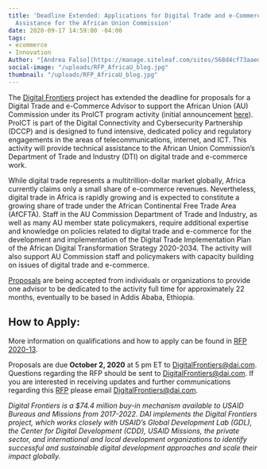 ```yaml
---
title: 'Deadline Extended: Applications for Digital Trade and e-Commerce Technical
  Assistance for the African Union Commission'
date: 2020-09-17 14:59:00 -04:00
tags:
- ecommerce
- Innovation
Author: "[Andrea Falso](https://manage.siteleaf.com/sites/568d4cf73aaede128400000b/collections/posts/new)"
social-image: "/uploads/RFP_AfricaU_blog.jpg"
thumbnail: "/uploads/RFP_AfricaU_blog.jpg"
---
```


The [Digital Frontiers](https://www.dai.com/our-work/projects/worldwide-digital-frontiers-df) project has extended the deadline for proposals for a Digital Trade and e-Commerce Advisor to support the African Union (AU) Commission under its ProICT program activity (initial announcement [here](https://dai-global-digital.com/apply-now-digital-trade-and-e-commerce-technical-assistance-for-the-african-union-commission.html)). ProICT is part of the Digital Connectivity and Cybersecurity Partnership (DCCP) and is designed to fund intensive, dedicated policy and regulatory engagements in the areas of telecommunications, internet, and ICT. This activity will provide technical assistance to the African Union Commission’s Department of Trade and Industry (DTI) on digital trade and e-commerce work.

<!--more-->

While digital trade represents a multitrillion-dollar market globally, Africa currently claims only a small share of e-commerce revenues. Nevertheless, digital trade in Africa is rapidly growing and is expected to constitute a growing share of trade under the African Continental Free Trade Area (AfCFTA). Staff in the AU Commission Department of Trade and Industry, as well as many AU member state policymakers, require additional expertise and knowledge on policies related to digital trade and e-commerce for the development and implementation of the Digital Trade Implementation Plan of the African Digital Transformation Strategy 2020-2034. The activity will also support AU Commission staff and policymakers with capacity building on issues of digital trade and e-commerce.

[Proposals](https://drive.google.com/file/d/1JphjZ8PN6myr80AL6bmn_Up6cBv4JoZs/view?usp=sharing) are being accepted from individuals or organizations to provide one advisor to be dedicated to the activity full time for approximately 22 months, eventually to be based in Addis Ababa, Ethiopia.

## **How to Apply:**

More information on qualifications and how to apply can be found in [RFP 2020-13](https://drive.google.com/file/d/1JphjZ8PN6myr80AL6bmn_Up6cBv4JoZs/view?usp=sharing).

Proposals are due **October 2, 2020** at 5 pm ET to [DigitalFrontiers@dai.com](mailto:DigitalFrontiers@dai.com). Questions regarding the RFP should be sent to [DigitalFrontiers@dai.com](mailto:DigitalFrontiers@dai.com). If you are interested in receiving updates and further communications regarding this [RFP](https://drive.google.com/file/d/1JphjZ8PN6myr80AL6bmn_Up6cBv4JoZs/view?usp=sharing) please email [DigitalFrontiers@dai.com](mailto:DigitalFrontiers@dai.com).

*Digital Frontiers is a $74.4 million buy-in mechanism available to USAID Bureaus and Missions from 2017-2022. DAI implements the Digital Frontiers project, which works closely with USAID’s Global Development Lab (GDL), the Center for Digital Development (CDD), USAID Missions, the private sector, and international and local development organizations to identify successful and sustainable digital development approaches and scale their impact globally.*